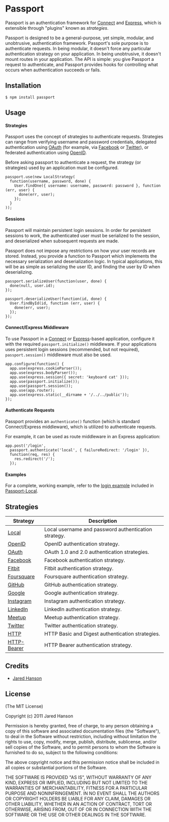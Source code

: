 # Passport

Passport is an authentication framework for [Connect](http://senchalabs.github.com/connect/)
and [Express](http://expressjs.com/), which is extensible through "plugins"
known as _strategies_.

Passport is designed to be a general-purpose, yet simple, modular, and
unobtrusive, authentication framework.  Passport's sole purpose is to
authenticate requests.  In being modular, it doesn't force any particular
authentication strategy on your application.  In being unobtrusive, it doesn't
mount routes in your application.  The API is simple: you give Passport a
request to authenticate, and Passport provides hooks for controlling what occurs
when authentication succeeds or fails.

## Installation

    $ npm install passport

## Usage

#### Strategies

Passport uses the concept of strategies to authenticate requests.  Strategies
can range from verifying username and password credentials, delegated
authentication using [OAuth](http://oauth.net/) (for example, via [Facebook](http://www.facebook.com/)
or [Twitter](http://twitter.com/)), or federated authentication using [OpenID](http://openid.net/).

Before asking passport to authenticate a request, the strategy (or strategies)
used by an application must be configured.

    passport.use(new LocalStrategy(
      function(username, password, done) {
        User.findOne({ username: username, password: password }, function (err, user) {
          done(err, user);
        });
      }
    ));

#### Sessions

Passport will maintain persistent login sessions.  In order for persistent
sessions to work, the authenticated user must be serialized to the session, and
deserialized when subsequent requests are made.

Passport does not impose any restrictions on how your user records are stored.
Instead, you provide a function to Passport which implements the necessary
serialization and deserialization logic.  In typical applications, this will be
as simple as serializing the user ID, and finding the user by ID when
deserializing.

    passport.serializeUser(function(user, done) {
      done(null, user.id);
    });

    passport.deserializeUser(function(id, done) {
      User.findById(id, function (err, user) {
        done(err, user);
      });
    });

#### Connect/Express Middleware

To use Passport in a [Connect](http://senchalabs.github.com/connect/) or
[Express](http://expressjs.com/)-based application, configure it with the
required `passport.initialize()` middleware.  If your applications uses
persistent login sessions (recommended, but not required), `passport.session()`
middleware must also be used.

    app.configure(function() {
      app.use(express.cookieParser());
      app.use(express.bodyParser());
      app.use(express.session({ secret: 'keyboard cat' }));
      app.use(passport.initialize());
      app.use(passport.session());
      app.use(app.router);
      app.use(express.static(__dirname + '/../../public'));
    });

#### Authenticate Requests

Passport provides an `authenticate()` function (which is standard
Connect/Express middleware), which is utilized to authenticate requests.

For example, it can be used as route middleware in an Express application:

    app.post('/login', 
      passport.authenticate('local', { failureRedirect: '/login' }),
      function(req, res) {
        res.redirect('/');
      });

#### Examples

For a complete, working example, refer to the [login example](https://github.com/jaredhanson/passport-local/tree/master/examples/login)
included in [Passport-Local](https://github.com/jaredhanson/passport-local).

## Strategies

<table>
  <thead>
    <tr><th>Strategy</th><th>Description</th>
  </thead>
  <tbody>
    <tr><td><a href="https://github.com/jaredhanson/passport-local">Local</a></td><td>Local username and password authentication strategy.</td>
    <tr><td><a href="https://github.com/jaredhanson/passport-openid">OpenID</a></td><td>OpenID authentication strategy.</td>
    <tr><td><a href="https://github.com/jaredhanson/passport-oauth">OAuth</a></td><td>OAuth 1.0 and 2.0 authentication strategies.</td>
    <tr><td><a href="https://github.com/jaredhanson/passport-facebook">Facebook</a></td><td>Facebook authentication strategy.</td>
    <tr><td><a href="https://github.com/jaredhanson/passport-fitbit">Fitbit</a></td><td>Fitbit authentication strategy.</td>
    <tr><td><a href="https://github.com/jaredhanson/passport-foursquare">Foursquare</a></td><td>Foursquare authentication strategy.</td>
    <tr><td><a href="https://github.com/jaredhanson/passport-github">GitHub</a></td><td>GitHub authentication strategy.</td>
    <tr><td><a href="https://github.com/jaredhanson/passport-google">Google</a></td><td>Google authentication strategy.</td>
    <tr><td><a href="https://github.com/jaredhanson/passport-instagram">Instagram</a></td><td>Instagram authentication strategy.</td>
    <tr><td><a href="https://github.com/jaredhanson/passport-linkedin">LinkedIn</a></td><td>LinkedIn authentication strategy.</td>
    <tr><td><a href="https://github.com/jaredhanson/passport-meetup">Meetup</a></td><td>Meetup authentication strategy.</td>
    <tr><td><a href="https://github.com/jaredhanson/passport-twitter">Twitter</a></td><td>Twitter authentication strategy.</td>
    <tr><td><a href="https://github.com/jaredhanson/passport-http">HTTP</a></td><td>HTTP Basic and Digest authentication strategies.</td>
    <tr><td><a href="https://github.com/jaredhanson/passport-http-bearer">HTTP-Bearer</a></td><td>HTTP Bearer authentication strategy.</td>
  </tbody>
</table>

## Credits

  - [Jared Hanson](http://github.com/jaredhanson)

## License

(The MIT License)

Copyright (c) 2011 Jared Hanson

Permission is hereby granted, free of charge, to any person obtaining a copy of
this software and associated documentation files (the "Software"), to deal in
the Software without restriction, including without limitation the rights to
use, copy, modify, merge, publish, distribute, sublicense, and/or sell copies of
the Software, and to permit persons to whom the Software is furnished to do so,
subject to the following conditions:

The above copyright notice and this permission notice shall be included in all
copies or substantial portions of the Software.

THE SOFTWARE IS PROVIDED "AS IS", WITHOUT WARRANTY OF ANY KIND, EXPRESS OR
IMPLIED, INCLUDING BUT NOT LIMITED TO THE WARRANTIES OF MERCHANTABILITY, FITNESS
FOR A PARTICULAR PURPOSE AND NONINFRINGEMENT. IN NO EVENT SHALL THE AUTHORS OR
COPYRIGHT HOLDERS BE LIABLE FOR ANY CLAIM, DAMAGES OR OTHER LIABILITY, WHETHER
IN AN ACTION OF CONTRACT, TORT OR OTHERWISE, ARISING FROM, OUT OF OR IN
CONNECTION WITH THE SOFTWARE OR THE USE OR OTHER DEALINGS IN THE SOFTWARE.
